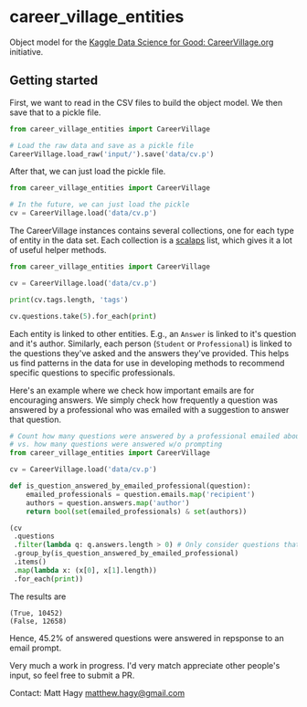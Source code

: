 # career_village_entities
Object model for the
[Kaggle Data Science for Good: CareerVillage.org](https://www.kaggle.com/c/data-science-for-good-careervillage) 
initiative.

## Getting started
First, we want to read in the CSV files to build the
object model. We then save that to a pickle file.
```python
from career_village_entities import CareerVillage

# Load the raw data and save as a pickle file
CareerVillage.load_raw('input/').save('data/cv.p')
```

After that, we can just load the pickle file.

```python
from career_village_entities import CareerVillage

# In the future, we can just load the pickle
cv = CareerVillage.load('data/cv.p')
```

The CareerVillage instances contains several collections, one
for each type of entity in the data set.
Each collection is a
[scalaps](https://github.com/matthagy/scalaps)
list, which gives it a lot of useful helper methods.
```python
from career_village_entities import CareerVillage

cv = CareerVillage.load('data/cv.p')

print(cv.tags.length, 'tags')

cv.questions.take(5).for_each(print)
```

Each entity is linked to other entities. E.g., an `Answer`
is linked to it's question and it's author.
Similarly, each person (`Student` or `Professional`)
is linked to the questions they've asked and the answers
they've provided.
This helps us find patterns in the data for use
in developing methods to recommend specific questions
to specific professionals.

Here's an example where we check how important emails are
for encouraging answers.
We simply check how frequently a question was answered
by a professional who was emailed with a suggestion to
answer that question.
```python
# Count how many questions were answered by a professional emailed about the question
# vs. how many questions were answered w/o prompting
from career_village_entities import CareerVillage

cv = CareerVillage.load('data/cv.p')

def is_question_answered_by_emailed_professional(question):
    emailed_professionals = question.emails.map('recipient')
    authors = question.answers.map('author')
    return bool(set(emailed_professionals) & set(authors))

(cv
 .questions
 .filter(lambda q: q.answers.length > 0) # Only consider questions that were answered
 .group_by(is_question_answered_by_emailed_professional)
 .items()
 .map(lambda x: (x[0], x[1].length))
 .for_each(print))
```

The results are
```
(True, 10452)
(False, 12658)
```
Hence, 45.2% of answered questions were answered in repsponse to
an email prompt.


Very much a work in progress. 
I'd very match appreciate other people's input, so feel free to submit a PR.

Contact: Matt Hagy <matthew.hagy@gmail.com>